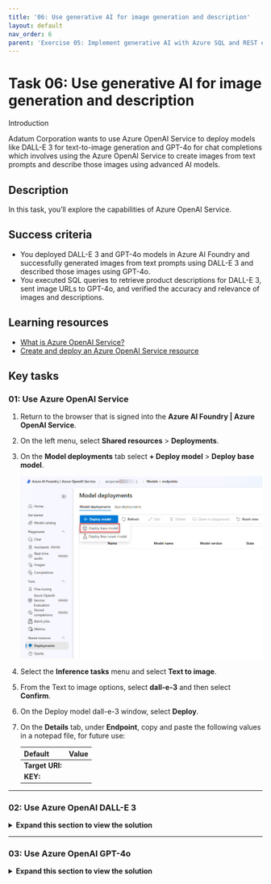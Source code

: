 ```yaml
---
title: '06: Use generative AI for image generation and description'
layout: default
nav_order: 6
parent: 'Exercise 05: Implement generative AI with Azure SQL and REST endpoints'
---
```


# Task 06: Use generative AI for image generation and description

Introduction

Adatum Corporation wants to use Azure OpenAI Service to deploy models like DALL-E 3 for text-to-image generation and GPT-4o for chat completions which involves using the Azure OpenAI Service to create images from text prompts and describe those images using advanced AI models.

## Description

In this task, you’ll explore the capabilities of Azure OpenAI Service.

## Success criteria

-   You deployed DALL-E 3 and GPT-4o models in Azure AI Foundry and successfully generated images from text prompts using DALL-E 3 and described those images using GPT-4o.
-   You executed SQL queries to retrieve product descriptions for DALL-E 3, sent image URLs to GPT-4o, and verified the accuracy and relevance of images and descriptions.

## Learning resources

-   [What is Azure OpenAI Service?](https://learn.microsoft.com/en-us/azure/ai-services/openai/overview)
-   [Create and deploy an Azure OpenAI Service resource](https://learn.microsoft.com/en-us/azure/ai-services/openai/how-to/create-resource?pivots=web-portal)

## Key tasks

### 01: Use Azure OpenAI Service

1.  Return to the browser that is signed into the **Azure AI Foundry \| Azure OpenAI Service**.

1.  On the left menu, select **Shared resources** \> **Deployments**.

1.  On the **Model deployments** tab select **+ Deploy model** \> **Deploy base model**.

    ![4b.jpg](../../media/4b.jpg)

1.  Select the **Inference tasks** menu and select **Text to image**.

1.  From the Text to image options, select **dall-e-3** and then select **Confirm**.

1.  On the Deploy model dall-e-3 window, select **Deploy**.

1.  On the **Details** tab, under **Endpoint**, copy and paste the following values in a notepad file, for future use:

    | Default         | Value                |
    |-----------------|----------------------|
    | **Target URI:** |  |
    | **KEY:** |  |

---

### 02: Use Azure OpenAI DALL-E 3

<details markdown="block"> 
  <summary><strong>Expand this section to view the solution</strong></summary> 

The image generation API creates an image from a text prompt.

1.  Return to the Visual Studio Code workspace and enter the following in a new query:

    ```SQL-wrap
    SELECT [Description] FROM [SalesLT].[ProductDescription] WHERE ProductDescriptionID = 457
    ```

    {: .note } 
    > This returns a product description "**This bike is ridden by race winners. Developed with the Adventure Works Cycles professional race team, it has an extremely light heat-treated aluminum frame, and steering that allows precision control.**" which will be sent to the DALL-E 3 text to image endpoint.

1.  The following script retrieves a product description from the walmart_product_details table and sends it as a prompt to the DALL·E API, requesting a 1024x1024 image based on the description. Upon successful execution, the script extracts and displays the URL of the generated image. Enter the following in a new query:

    ```SQL-wrap
    declare @url nvarchar(max) = N'@lab.Variable(dalle3)';
    declare @headers nvarchar(300) = N'{"api-key": "@lab.Variable(key)"}';
    declare @message nvarchar(max) = (SELECT [description] FROM [dbo].[walmart_product_details] WHERE id = 2);
    declare @payload nvarchar(max) = N'{
    "prompt": "' + @message + '",
    "size": "1024x1024",
    "n": 1
    }';

    declare @ret int, @response nvarchar(max);

    exec @ret = sp_invoke_external_rest_endpoint
    @url = @url,
    @method = 'POST',
    @credential = [https://azopenai@lab.LabInstance.Id.openai.azure.com/],
    @payload = @payload,
    @timeout = 230,
    @response = @response output;

    select @ret as ReturnCode, @response as Response;

    if (@ret=0)
    select json_value(@response, '$.result.data[0].url')
    ```

1.  Execute the SQL statement.

1.  Open the resulting code and copy the resulting URL here: @lab.TextBox(dalle3url)

    {: .warning }
    > The URL is near the bottom of the resulting json output.

    ![8c.jpg](../../media/8c.jpg)

1.  Open a new browser tab and visit the URL: ++**@lab.Variable(dalle3url)**++

    > **Example dall-e-3 Output:**
    >
    > ![4c.jpg](../../media/4c.jpg)

1.  Now, you are in charge. Either select a new product description ID or try creating an image yourself! Here is some inspiration:

    {: .important }
    > Note that **description id** can be modified at the end of line 3 as seen below.

    ![9c.jpg](../../media/9c.jpg)

    >**Example dall-e-3 Output. id=51**
    >
    > ![5c.jpg](../../media/5c.jpg)

</details>

---

### 03: Use Azure OpenAI GPT-4o

 <details markdown="block"> 
  <summary><strong>Expand this section to view the solution</strong></summary> 

Let's use the new GPT-4o model for this next call. You’re going to ask it to describe a picture you make using the previous DALL-E 3 endpoint. To start, go wild and ask it to create some fantastical image for you. Once you’ve got that URL, you’re going to use it in the REST call.

1.  Return to the browser that is signed into the **Azure AI Foundry \| Azure OpenAI Service**.

1.  On the left menu, select **Shared resources** \> **Deployments**.

1.  On the **Model deployments** tab select **+ Deploy model** \> **Deploy base model**.

    ![4b.jpg](../../media/4b.jpg)

1.  Select the **Inference tasks** menu and select **Chat completion**.

1.  From the Chat completion options, select **gpt-4o** and then select **Confirm**.

1.  On the Deploy model gpt-4o window, select **Deploy**.

1.  On the **Details** tab, under **Endpoint**, copy and paste in a notepad file the following values, for future use:

    | Default         | Value               |
    |-----------------|---------------------|
    | **Target URI:** |  |
    | **KEY:** |  |

1.  Return to Visual Studio Code and enter the following in a new query:

    ```SQL-wrap
    declare @url nvarchar(4000) = N'@lab.Variable(gpt4o)';
    declare @headers nvarchar(102) = N'{"api-key":"@lab.Variable(key)"}';
    declare @payload nvarchar(max) = N'{
        "messages": [
            {
                "role": "system",
                "content": "You are an AI assistant that helps people find information."
            },
            {
                "role": "user",
                "content": [
                    {
                        "type": "text",
                        "text": "what is this an image of?"
                    },
                    {
                        "type": "image_url",
                        "image_url": {
                            "url": "@lab.Variable(dalle3url)"
                        }
                    }
                ]
            }
        ]
    }';
    declare @ret int, @response nvarchar(max);
    exec @ret = sp_invoke_external_rest_endpoint
    @url = @url,
    @method = 'POST',
    @credential = [https://azopenai@lab.LabInstance.Id.openai.azure.com/],
    @payload = @payload,
    @timeout = 230,
    @response = @response output;
    select @ret as ReturnCode, @response as Response;
    ```

    {: .note }
    > Notice that the **DALLE3_IMAGE_URL** for the image just created is inserted on line 19.

1.  Execute the SQL statement.

1.  Select the result and format it to view the return message and see if the new GPT-4o model was able to describe it.

    **Example output**
    
    ```JSON-nocopy
    >"message": {  
    >"content": "This image shows a customized Nvidia Shield TV set-top box and controller with a vivid, colorful psychedelic design. The artistic patterns feature an abstract, vibrant, multicolor theme, giving the devices a unique, eye-catching appearance.", "refusal": null, "role": "assistant"}
    ```

---

**Congratulations!** You've successfully completed this task.

</details>
